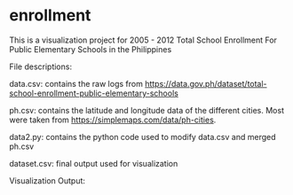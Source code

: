 # enrollment
This is a visualization project for 2005 - 2012 Total School Enrollment For Public Elementary Schools in the Philippines

File descriptions:

data.csv: contains the raw logs from  https://data.gov.ph/dataset/total-school-enrollment-public-elementary-schools

ph.csv: contains the latitude and longitude data of the different cities. Most were taken from https://simplemaps.com/data/ph-cities.

data2.py: contains the python code used to modify data.csv and merged ph.csv

dataset.csv: final output used for visualization

Visualization Output: 

